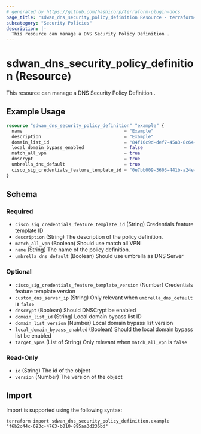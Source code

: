 ```yaml
---
# generated by https://github.com/hashicorp/terraform-plugin-docs
page_title: "sdwan_dns_security_policy_definition Resource - terraform-provider-sdwan"
subcategory: "Security Policies"
description: |-
  This resource can manage a DNS Security Policy Definition .
---
```


# sdwan_dns_security_policy_definition (Resource)

This resource can manage a DNS Security Policy Definition .

## Example Usage

```terraform
resource "sdwan_dns_security_policy_definition" "example" {
  name                                      = "Example"
  description                               = "Example"
  domain_list_id                            = "84f10c9d-def7-45a3-8c64-6df26163c861"
  local_domain_bypass_enabled               = false
  match_all_vpn                             = true
  dnscrypt                                  = true
  umbrella_dns_default                      = true
  cisco_sig_credentials_feature_template_id = "0e7bb009-3603-441b-a24e-d5187679e800"
}
```

<!-- schema generated by tfplugindocs -->
## Schema

### Required

- `cisco_sig_credentials_feature_template_id` (String) Credentials feature template ID
- `description` (String) The description of the policy definition.
- `match_all_vpn` (Boolean) Should use match all VPN
- `name` (String) The name of the policy definition.
- `umbrella_dns_default` (Boolean) Should use umbrella as DNS Server

### Optional

- `cisco_sig_credentials_feature_template_version` (Number) Credentials feature template version
- `custom_dns_server_ip` (String) Only relevant when `umbrella_dns_default` is `false`
- `dnscrypt` (Boolean) Should DNSCrypt be enabled
- `domain_list_id` (String) Local domain bypass list ID
- `domain_list_version` (Number) Local domain bypass list version
- `local_domain_bypass_enabled` (Boolean) Should the local domain bypass list be enabled
- `target_vpns` (List of String) Only relevant when `match_all_vpn` is `false`

### Read-Only

- `id` (String) The id of the object
- `version` (Number) The version of the object

## Import

Import is supported using the following syntax:

```shell
terraform import sdwan_dns_security_policy_definition.example "f6b2c44c-693c-4763-b010-895aa3d236bd"
```
